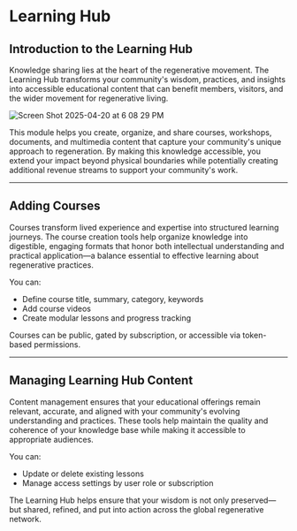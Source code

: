 # Learning Hub

## Introduction to the Learning Hub

Knowledge sharing lies at the heart of the regenerative movement. The Learning Hub transforms your community's wisdom, practices, and insights into accessible educational content that can benefit members, visitors, and the wider movement for regenerative living.

![Screen Shot 2025-04-20 at 6 08 29 PM](https://github.com/user-attachments/assets/6581e0e5-7952-4349-ae4b-c4f74aa846db)

This module helps you create, organize, and share courses, workshops, documents, and multimedia content that capture your community's unique approach to regeneration. By making this knowledge accessible, you extend your impact beyond physical boundaries while potentially creating additional revenue streams to support your community's work.

---

## Adding Courses

Courses transform lived experience and expertise into structured learning journeys. The course creation tools help organize knowledge into digestible, engaging formats that honor both intellectual understanding and practical application—a balance essential to effective learning about regenerative practices.

You can:
- Define course title, summary, category, keywords
- Add course videos
- Create modular lessons and progress tracking

Courses can be public, gated by subscription, or accessible via token-based permissions.

---

## Managing Learning Hub Content

Content management ensures that your educational offerings remain relevant, accurate, and aligned with your community's evolving understanding and practices. These tools help maintain the quality and coherence of your knowledge base while making it accessible to appropriate audiences.

You can:
- Update or delete existing lessons
- Manage access settings by user role or subscription

The Learning Hub helps ensure that your wisdom is not only preserved—but shared, refined, and put into action across the global regenerative network.
